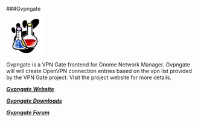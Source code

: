 ###Gvpngate


![](https://github.com/Gwiz65/gvpngate/blob/master/gvpngate.png)

Gvpngate is a VPN Gate frontend for Gnome Network Manager.  Gvpngate will will create OpenVPN connection entries based on the vpn list provided by the VPN Gate project. Visit the project website for more details.


***[Gvpngate Website](https://gwiz65.github.io/gvpngate/)***

***[Gvpngate Downloads](https://gwiz65.github.io/gvpngate/downloads.html)***

***[Gvpngate Forum](http://gvpngate.boards.net)***



